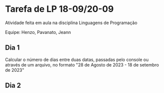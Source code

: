 # Tarefa de LP 18-09/20-09

Atividade feita em aula na disciplina Linguagens de Programação

Equipe: Henzo, Pavanato, Jeann

## Dia 1
Calcular o número de dias entre duas datas, passadas pelo console ou através de um arquivo,
no formato "28 de Agosto de 2023 - 18 de setembro de 2023"

## Dia 2
